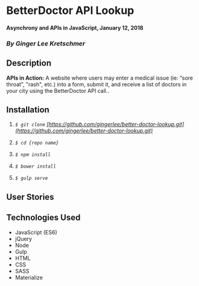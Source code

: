 # BetterDoctor API Lookup

#### Asynchrony and APIs in JavaScript, January 12, 2018

### _By Ginger Lee Kretschmer_

##  Description

**APIs in Action:** A website where users may enter a medical issue (ie: “sore throat”, "rash", etc.) into a form, submit it, and receive a list of doctors in your city using the BetterDoctor API call..

## Installation

1. _`$ git clone` [https://github.com/gingerlee/better-doctor-lookup.git](https://github.com/gingerlee/better-doctor-lookup.git)_

2. _`$ cd {repo name}`_

3. _`$ npm install`_

4. _`$ bower install`_

5. _`$ gulp serve`_

## User Stories


## Technologies Used
* JavaScript (ES6)
* jQuery
* Node
* Gulp
* HTML
* CSS
* SASS
* Materialize
